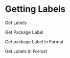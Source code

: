 # Getting Labels

Get Labels

Get Package Label

Get package Label In Format

Get Labels In Format


<script src="../../scripts/requesttabs.js"></script>
<script src="../../scripts/responsetabs.js"></script>
<script src="../../scripts/copy.js"></script>